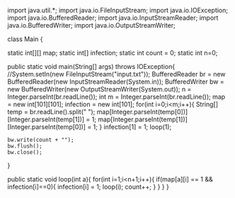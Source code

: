 import java.util.*;
import java.io.FileInputStream;
import java.io.IOException;
import java.io.BufferedReader;
import java.io.InputStreamReader;
import java.io.BufferedWriter;
import java.io.OutputStreamWriter;



class Main {

  static int[][] map;
  static int[] infection;
  static int count = 0;
  static int n=0;
  
  public static void main(String[] args) throws IOException{
    //System.setIn(new FileInputStream("input.txt"));
    BufferedReader br = new BufferedReader(new InputStreamReader(System.in));
    BufferedWriter bw = new BufferedWriter(new OutputStreamWriter(System.out));
    n = Integer.parseInt(br.readLine());
    int m = Integer.parseInt(br.readLine());
    map = new int[101][101];
    infection = new int[101];
    for(int i=0;i<m;i++){
      String[] temp = br.readLine().split(" ");
      map[Integer.parseInt(temp[0])][Integer.parseInt(temp[1])] = 1;
      map[Integer.parseInt(temp[1])][Integer.parseInt(temp[0])] = 1;
    }
    infection[1] = 1;
    loop(1);
    
    bw.write(count + "");
    bw.flush();
    bw.close();
  }
  
  public static void loop(int a){
    for(int i=1;i<n+1;i++){
      if(map[a][i] == 1 && infection[i]==0){
        infection[i] = 1;
        loop(i);
        count++;
      }
    }
  }
}
